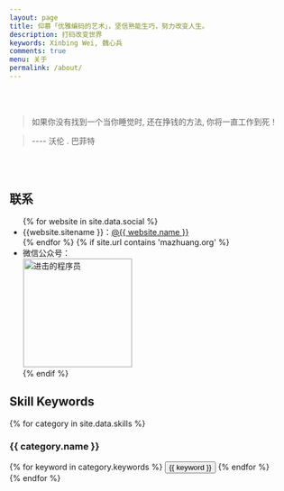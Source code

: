 ```yaml
---
layout: page
title: 仰慕「优雅编码的艺术」，坚信熟能生巧，努力改变人生。
description: 打码改变世界
keywords: Xinbing Wei, 魏心兵
comments: true
menu: 关于
permalink: /about/
---
```


<br/><br/>

> 如果你没有找到一个当你睡觉时, 还在挣钱的方法, 你将一直工作到死！

> ---- 沃伦 . 巴菲特

<br/><br/>

## 联系

<ul>
{% for website in site.data.social %}
<li>{{website.sitename }}：<a href="{{ website.url }}" target="_blank">@{{ website.name }}</a></li>
{% endfor %}
{% if site.url contains 'mazhuang.org' %}
<li>
微信公众号：<br />
<img style="height:192px;width:192px;border:1px solid lightgrey;" src="{{ site.url }}/assets/images/qrcode.jpg" alt="进击的程序员" />
</li>
{% endif %}
</ul>

## Skill Keywords

{% for category in site.data.skills %}

### {{ category.name }}

<div class="btn-inline">
{% for keyword in category.keywords %}
<button class="btn btn-outline" type="button">{{ keyword }}</button>
{% endfor %}
</div>
{% endfor %}
